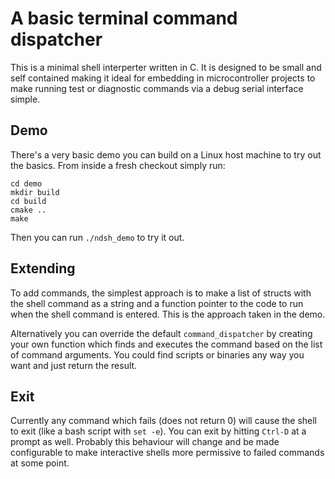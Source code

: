 # A basic terminal command dispatcher

This is a minimal shell interperter written in C.  It is designed to be
small and self contained making it ideal for embedding in microcontroller
projects to make running test or diagnostic commands via a debug serial
interface simple.

## Demo

There's a very basic demo you can build on a Linux host machine to try
out the basics.  From inside a fresh checkout simply run:

    cd demo
    mkdir build
    cd build
    cmake ..
    make

Then you can run `./ndsh_demo` to try it out.

## Extending

To add commands, the simplest approach is to make a list of structs with
the shell command as a string and a function pointer to the code to run
when the shell command is entered.  This is the approach taken in the
demo.

Alternatively you can override the default `command_dispatcher` by creating
your own function which finds and executes the command based on the list
of command arguments.  You could find scripts or binaries any way you want
and just return the result.

## Exit

Currently any command which fails (does not return 0) will cause the shell
to exit (like a bash script with `set -e`).  You can exit by hitting `Ctrl-D`
at a prompt as well.  Probably this behaviour will change and be made
configurable to make interactive shells more permissive to failed commands
at some point.
